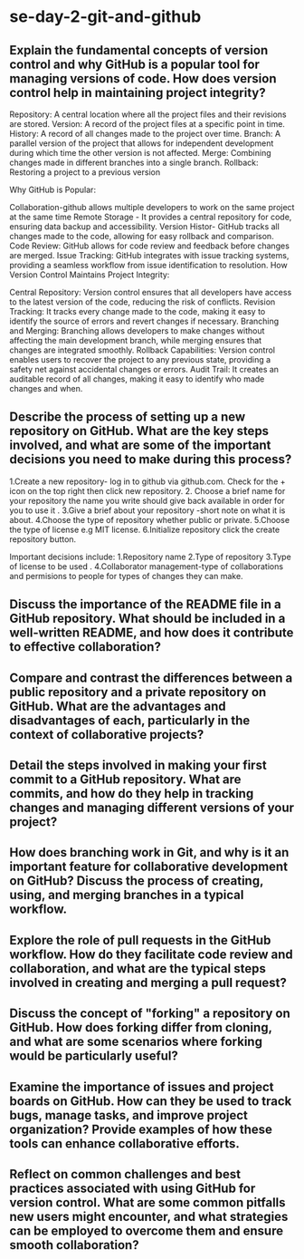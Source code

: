 # se-day-2-git-and-github
## Explain the fundamental concepts of version control and why GitHub is a popular tool for managing versions of code. How does version control help in maintaining project integrity?

Repository: A central location where all the project files and their revisions are stored.
Version: A record of the project files at a specific point in time.
History: A record of all changes made to the project over time.
Branch: A parallel version of the project that allows for independent development during which time the other version is not affected.
Merge: Combining changes made in different branches into a single branch.
Rollback: Restoring a project to a previous version

Why GitHub is Popular:

Collaboration-github allows multiple developers to work on the same project at the same time
Remote Storage - It provides a central repository for code, ensuring data backup and accessibility.
Version Histor- GitHub tracks all changes made to the code, allowing for easy rollback and comparison.
Code Review: GitHub allows for code review and feedback before changes are merged.
Issue Tracking: GitHub integrates with issue tracking systems, providing a seamless workflow from issue identification to resolution.
How Version Control Maintains Project Integrity:

Central Repository: Version control ensures that all developers have access to the latest version of the code, reducing the risk of conflicts.
Revision Tracking: It tracks every change made to the code, making it easy to identify the source of errors and revert changes if necessary.
Branching and Merging: Branching allows developers to make changes without affecting the main development branch, while merging ensures that changes are integrated smoothly.
Rollback Capabilities: Version control enables users to recover the project to any previous state, providing a safety net against accidental changes or errors.
Audit Trail: It creates an auditable record of all changes, making it easy to identify who made changes and when.

## Describe the process of setting up a new repository on GitHub. What are the key steps involved, and what are some of the important decisions you need to make during this process?

1.Create a new repository- log in to github via github.com. Check for the + icon on the top right then click new repository.
2. Choose a brief name for your repository the name you write should give back available in order for you to use it .
3.Give a brief about your repository -short note on what it is about.
4.Choose the type of repository whether public or private.
5.Choose the type of license e.g MIT license.
6.Initialize repository click the create repository button.

Important decisions include:
1.Repository name
2.Type of repository
3.Type of license to be used .
4.Collaborator management-type of collaborations and permisions to people for types of changes they can make.

## Discuss the importance of the README file in a GitHub repository. What should be included in a well-written README, and how does it contribute to effective collaboration?

## Compare and contrast the differences between a public repository and a private repository on GitHub. What are the advantages and disadvantages of each, particularly in the context of collaborative projects?

## Detail the steps involved in making your first commit to a GitHub repository. What are commits, and how do they help in tracking changes and managing different versions of your project?

## How does branching work in Git, and why is it an important feature for collaborative development on GitHub? Discuss the process of creating, using, and merging branches in a typical workflow.

## Explore the role of pull requests in the GitHub workflow. How do they facilitate code review and collaboration, and what are the typical steps involved in creating and merging a pull request?

## Discuss the concept of "forking" a repository on GitHub. How does forking differ from cloning, and what are some scenarios where forking would be particularly useful?

## Examine the importance of issues and project boards on GitHub. How can they be used to track bugs, manage tasks, and improve project organization? Provide examples of how these tools can enhance collaborative efforts.

## Reflect on common challenges and best practices associated with using GitHub for version control. What are some common pitfalls new users might encounter, and what strategies can be employed to overcome them and ensure smooth collaboration?
